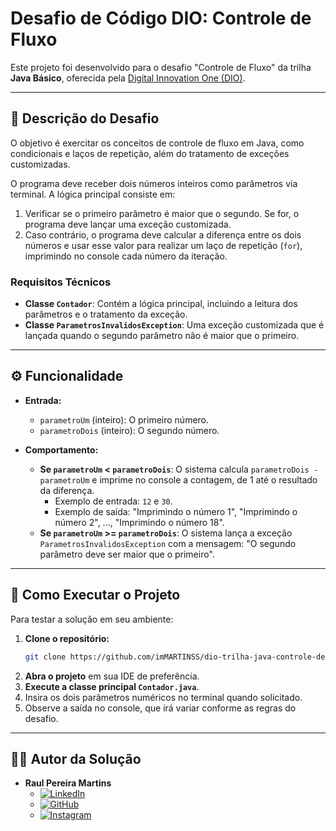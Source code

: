 # Desafio de Código DIO: Controle de Fluxo

Este projeto foi desenvolvido para o desafio "Controle de Fluxo" da trilha **Java Básico**, oferecida pela [Digital Innovation One (DIO)](https://www.dio.me/).

---

## 📝 Descrição do Desafio

O objetivo é exercitar os conceitos de controle de fluxo em Java, como condicionais e laços de repetição, além do tratamento de exceções customizadas.

O programa deve receber dois números inteiros como parâmetros via terminal. A lógica principal consiste em:
1.  Verificar se o primeiro parâmetro é maior que o segundo. Se for, o programa deve lançar uma exceção customizada.
2.  Caso contrário, o programa deve calcular a diferença entre os dois números e usar esse valor para realizar um laço de repetição (`for`), imprimindo no console cada número da iteração.

### Requisitos Técnicos
* **Classe `Contador`**: Contém a lógica principal, incluindo a leitura dos parâmetros e o tratamento da exceção.
* **Classe `ParametrosInvalidosException`**: Uma exceção customizada que é lançada quando o segundo parâmetro não é maior que o primeiro.

---

## ⚙️ Funcionalidade

* **Entrada:**
    * `parametroUm` (inteiro): O primeiro número.
    * `parametroDois` (inteiro): O segundo número.

* **Comportamento:**
    * **Se `parametroUm` < `parametroDois`**: O sistema calcula `parametroDois - parametroUm` e imprime no console a contagem, de 1 até o resultado da diferença.
        * Exemplo de entrada: `12` e `30`.
        * Exemplo de saída: "Imprimindo o número 1", "Imprimindo o número 2", ..., "Imprimindo o número 18".
    * **Se `parametroUm` >= `parametroDois`**: O sistema lança a exceção `ParametrosInvalidosException` com a mensagem: "O segundo parâmetro deve ser maior que o primeiro".

---

## 🚀 Como Executar o Projeto

Para testar a solução em seu ambiente:

1.  **Clone o repositório:**
    ```bash
    git clone https://github.com/imMARTINSS/dio-trilha-java-controle-de-fluxo.git
    ```
2.  **Abra o projeto** em sua IDE de preferência.
3.  **Execute a classe principal `Contador.java`**.
4.  Insira os dois parâmetros numéricos no terminal quando solicitado.
5.  Observe a saída no console, que irá variar conforme as regras do desafio.

---

## 👨‍💻 Autor da Solução

* **Raul Pereira Martins**
    * [![LinkedIn](https://img.shields.io/badge/LinkedIn-0077B5?style=for-the-badge&logo=linkedin&logoColor=white)](https://www.linkedin.com/in/martinsraull/)
    * [![GitHub](https://img.shields.io/badge/GitHub-181717?style=for-the-badge&logo=github&logoColor=white)](https://github.com/imMARTINSS)
    * [![Instagram](https://img.shields.io/badge/Instagram-E4405F?style=for-the-badge&logo=instagram&logoColor=white)](https://www.instagram.com/raull__martinss/)
